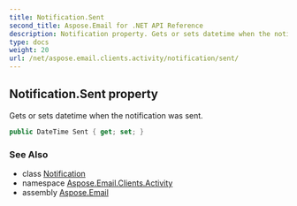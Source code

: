```yaml
---
title: Notification.Sent
second_title: Aspose.Email for .NET API Reference
description: Notification property. Gets or sets datetime when the notification was sent
type: docs
weight: 20
url: /net/aspose.email.clients.activity/notification/sent/
---
```

## Notification.Sent property

Gets or sets datetime when the notification was sent.

```csharp
public DateTime Sent { get; set; }
```

### See Also

* class [Notification](../)
* namespace [Aspose.Email.Clients.Activity](../../notification/)
* assembly [Aspose.Email](../../../)



